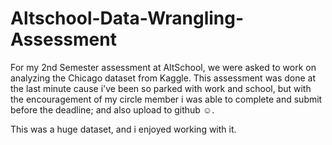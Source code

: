 # Altschool-Data-Wrangling-Assessment
For my 2nd Semester assessment at AltSchool, we were asked to work on analyzing the Chicago dataset from Kaggle.
This assessment was done at the last minute cause i've been so parked with work and school, but with the encouragement of my circle member i was able to complete and submit before the deadline; and also upload to github ☺.

This was a huge dataset, and i enjoyed working with it.
